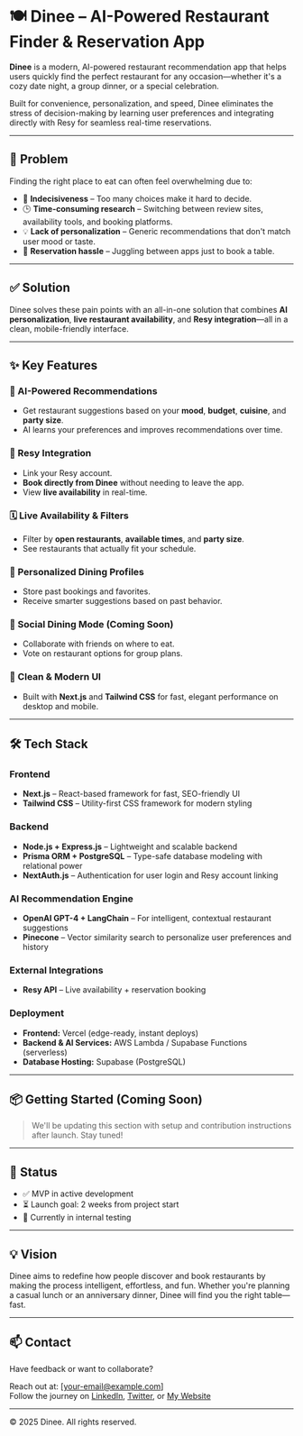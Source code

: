 # 🍽️ Dinee – AI-Powered Restaurant Finder & Reservation App

**Dinee** is a modern, AI-powered restaurant recommendation app that helps users quickly find the perfect restaurant for any occasion—whether it's a cozy date night, a group dinner, or a special celebration.

Built for convenience, personalization, and speed, Dinee eliminates the stress of decision-making by learning user preferences and integrating directly with Resy for seamless real-time reservations.

---

## 🚨 Problem

Finding the right place to eat can often feel overwhelming due to:

- 🧠 **Indecisiveness** – Too many choices make it hard to decide.
- 🕒 **Time-consuming research** – Switching between review sites, availability tools, and booking platforms.
- 💡 **Lack of personalization** – Generic recommendations that don't match user mood or taste.
- 📱 **Reservation hassle** – Juggling between apps just to book a table.

---

## ✅ Solution

Dinee solves these pain points with an all-in-one solution that combines **AI personalization**, **live restaurant availability**, and **Resy integration**—all in a clean, mobile-friendly interface.

---

## ✨ Key Features

### 🔮 AI-Powered Recommendations
- Get restaurant suggestions based on your **mood**, **budget**, **cuisine**, and **party size**.
- AI learns your preferences and improves recommendations over time.

### 🔗 Resy Integration
- Link your Resy account.
- **Book directly from Dinee** without needing to leave the app.
- View **live availability** in real-time.

### 🗓️ Live Availability & Filters
- Filter by **open restaurants**, **available times**, and **party size**.
- See restaurants that actually fit your schedule.

### 🧠 Personalized Dining Profiles
- Store past bookings and favorites.
- Receive smarter suggestions based on past behavior.

### 👥 Social Dining Mode (Coming Soon)
- Collaborate with friends on where to eat.
- Vote on restaurant options for group plans.

### 🎨 Clean & Modern UI
- Built with **Next.js** and **Tailwind CSS** for fast, elegant performance on desktop and mobile.

---

## 🛠 Tech Stack

### **Frontend**
- **Next.js** – React-based framework for fast, SEO-friendly UI
- **Tailwind CSS** – Utility-first CSS framework for modern styling

### **Backend**
- **Node.js + Express.js** – Lightweight and scalable backend
- **Prisma ORM + PostgreSQL** – Type-safe database modeling with relational power
- **NextAuth.js** – Authentication for user login and Resy account linking

### **AI Recommendation Engine**
- **OpenAI GPT-4 + LangChain** – For intelligent, contextual restaurant suggestions
- **Pinecone** – Vector similarity search to personalize user preferences and history

### **External Integrations**
- **Resy API** – Live availability + reservation booking

### **Deployment**
- **Frontend:** Vercel (edge-ready, instant deploys)
- **Backend & AI Services:** AWS Lambda / Supabase Functions (serverless)
- **Database Hosting:** Supabase (PostgreSQL)

---

## 📦 Getting Started (Coming Soon)

> We'll be updating this section with setup and contribution instructions after launch. Stay tuned!

---

## 🚀 Status

- ✅ MVP in active development  
- ⏳ Launch goal: 2 weeks from project start  
- 🧪 Currently in internal testing  

---

## 💡 Vision

Dinee aims to redefine how people discover and book restaurants by making the process intelligent, effortless, and fun. Whether you're planning a casual lunch or an anniversary dinner, Dinee will find you the right table—fast.

---

## 📫 Contact

Have feedback or want to collaborate?

Reach out at: [your-email@example.com]  
Follow the journey on [LinkedIn](https://www.linkedin.com/in/imaaduddin/), [Twitter](https://x.com/imaaduddinn), or [My Website](#)

---

© 2025 Dinee. All rights reserved.